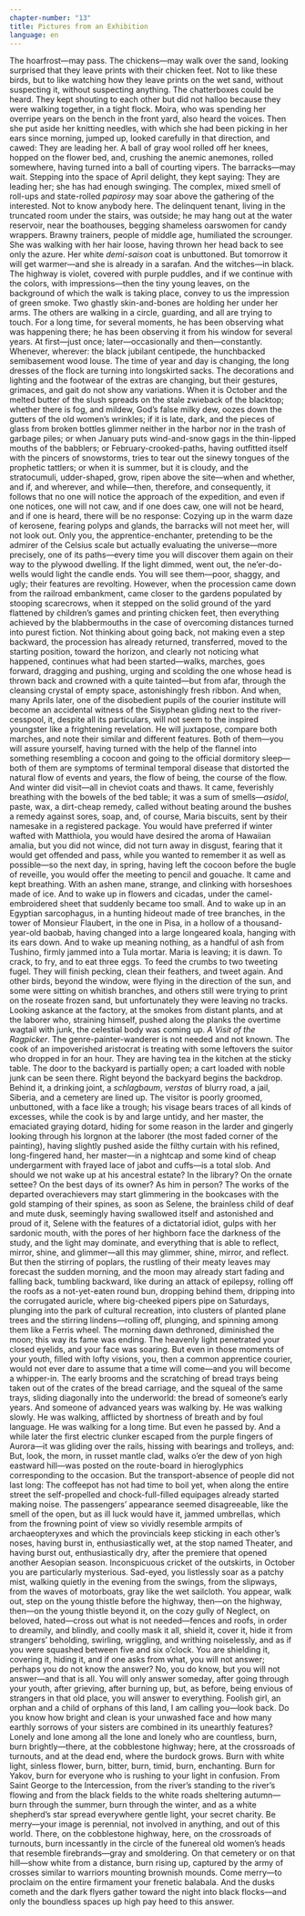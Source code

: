 ```yaml
---
chapter-number: "13"
title: Pictures from an Exhibition
language: en
---
```


The hoarfrost—may pass. The chickens—may walk 
over the sand, looking surprised that they leave 
prints with their chicken feet. Not to like these birds, 
but to like watching how they leave prints on the wet sand, 
without suspecting it, without suspecting anything. The chatterboxes could be heard. They kept shouting to each other but 
did not halloo because they were walking together, in a tight 
flock. Moira, who was spending her overripe years on the 
bench in the front yard, also heard the voices. Then she put 
aside her knitting needles, with which she had been picking in 
her ears since morning, jumped up, looked carefully in that direction, and cawed: They are leading her. A ball of gray wool 
rolled off her knees, hopped on the flower bed, and, crushing 
the anemic anemones, rolled somewhere, having turned into a 
ball of courting vipers. The barracks—may wait. Stepping into 
the space of April delight, they kept saying: They are leading 
her; she has had enough swinging. The complex, mixed smell 
of roll-ups and state-rolled *papirosy* may soar above the gathering of the interested. Not to know anybody here. The delinquent tenant, living in the truncated room under the stairs, was 
outside; he may hang out at the water reservoir, near the boathouses, begging shameless oarswomen for candy wrappers. 
Brawny trainers, people of middle age, humiliated the 
scrounger. She was walking with her hair loose, having thrown 
her head back to see only the azure. Her white *demi-saison* coat 
is unbuttoned. But tomorrow it will get warmer—and she is 
already in a sarafan. And the witches—in black. The highway is 
violet, covered with purple puddles, and if we continue with 
the colors, with impressions—then the tiny young leaves, on 
the background of which the walk is taking place, convey to 
us the impression of green smoke. Two ghastly skin-and-bones 
are holding her under her arms. The others are walking in a 
circle, guarding, and all are trying to touch. For a long time, for 
several moments, he has been observing what was happening 
there; he has been observing it from his window for several years. 
At first—just once; later—occasionally and then—constantly. 
Whenever, wherever: the black jubilant centipede, the hunchbacked semibasement wood louse. The time of year and day is 
changing, the long dresses of the flock are turning into longskirted sacks. The decorations and lighting and the footwear of 
the extras are changing, but their gestures, grimaces, and gait 
do not show any variations. When it is October and the melted 
butter of the slush spreads on the stale zwieback of the blacktop; whether there is fog, and mildew, God’s false milky dew, 
oozes down the gutters of the old women’s wrinkles; if it is late, 
dark, and the pieces of glass from broken bottles glimmer neither in the harbor nor in the trash of garbage piles; or when 
January puts wind-and-snow gags in the thin-lipped mouths of 
the babblers; or February-crooked-paths, having outfitted 
itself with the pincers of snowstorms, tries to tear out the sinewy tongues of the prophetic tattlers; or when it is summer, 
but it is cloudy, and the stratocumuli, udder-shaped, grow, ripen 
above the site—when and whether, and if, and wherever, and 
while—then, therefore, and consequently, it follows that no 
one will notice the approach of the expedition, and even if one 
notices, one will not caw, and if one does caw, one will not be 
heard, and if one is heard, there will be no response: Cozying 
up in the warm daze of kerosene, fearing polyps and glands, the 
barracks will not meet her, will not look out. Only you, the apprentice-enchanter, pretending to be the admirer of the Celsius scale but actually evaluating the universe—more precisely, 
one of its paths—every time you will discover them again on 
their way to the plywood dwelling. If the light dimmed, went 
out, the ne’er-do-wells would light the candle ends. You will 
see them—poor, shaggy, and ugly; their features are revolting. 
However, when the procession came down from the railroad 
embankment, came closer to the gardens populated by stooping scarecrows, when it stepped on the solid ground of the yard 
flattened by children’s games and printing chicken feet, then 
everything achieved by the blabbermouths in the case of overcoming distances turned into purest fiction. Not thinking 
about going back, not making even a step backward, the procession has already returned, transferred, moved to the starting position, toward the horizon, and clearly not noticing what 
happened, continues what had been started—walks, marches, 
goes forward, dragging and pushing, urging and scolding the 
one whose head is thrown back and crowned with a quite 
tainted—but from afar, through the cleansing crystal of empty 
space, astonishingly fresh ribbon. And when, many Aprils later, 
one of the disobedient pupils of the courier institute will become an accidental witness of the Sisyphean gliding next to 
the river-cesspool, it, despite all its particulars, will not seem to 
the inspired youngster like a frightening revelation. He will 
juxtapose, compare both marches, and note their similar and 
different features. Both of them—you will assure yourself, having turned with the help of the flannel into something resembling a cocoon and going to the official dormitory sleep—both 
of them are symptoms of terminal temporal disease that distorted the natural flow of events and years, the flow of being, 
the course of the flow. And winter did visit—all in cheviot 
coats and thaws. It came, feverishly breathing with the bowels 
of the bed table; it was a sum of smells—*asidol*, paste, wax, a 
dirt-cheap remedy, called without beating around the bushes a 
remedy against sores, soap, and, of course, Maria biscuits, sent 
by their namesake in a registered package. You would have preferred if winter wafted with Matthiola, you would have desired 
the aroma of Hawaiian amalia, but you did not wince, did not 
turn away in disgust, fearing that it would get offended and 
pass, while you wanted to remember it as well as possible—so 
the next day, in spring, having left the cocoon before the bugle 
of reveille, you would offer the meeting to pencil and gouache. 
It came and kept breathing. With an ashen mane, strange, and 
clinking with horseshoes made of ice. And to wake up in flowers 
and cicadas, under the camel-embroidered sheet that suddenly 
became too small. And to wake up in an Egyptian sarcophagus, 
in a hunting hideout made of tree branches, in the tower 
of Monsieur Flaubert, in the one in Pisa, in a hollow of a 
thousand-year-old baobab, having changed into a large longeared koala, hanging with its ears down. And to wake up meaning nothing, as a handful of ash from Tushino, firmly jammed 
into a Tula mortar. Maria is leaving; it is dawn. To crack, to fry, 
and to eat three eggs. To feed the crumbs to two tweeting fugel. 
They will finish pecking, clean their feathers, and tweet again. 
And other birds, beyond the window, were flying in the direction of the sun, and some were sitting on whitish branches, and 
others still were trying to print on the roseate frozen sand, but 
unfortunately they were leaving no tracks. Looking askance at 
the factory, at the smokes from distant plants, and at the laborer who, straining himself, pushed along the planks the overtime wagtail with junk, the celestial body was coming up. *A* 
*Visit of the Ragpicker*. The genre-painter-wanderer is not 
needed and not known. The cook of an impoverished aristocrat is treating with some leftovers the suitor who dropped in 
for an hour. They are having tea in the kitchen at the sticky table. The door to the backyard is partially open; a cart loaded 
with noble junk can be seen there. Right beyond the backyard 
begins the backdrop. Behind it, a drinking joint, a *schlagbaum*, 
*verstas* of blurry road, a jail, Siberia, and a cemetery are lined 
up. The visitor is poorly groomed, unbuttoned, with a face like 
a trough; his visage bears traces of all kinds of excesses, while 
the cook is by and large untidy, and her master, the emaciated 
graying dotard, hiding for some reason in the larder and gingerly looking through his lorgnon at the laborer (the most 
faded corner of the painting), having slightly pushed aside the 
filthy curtain with his refined, long-fingered hand, her master—in a nightcap and some kind of cheap undergarment with 
frayed lace of jabot and cuffs—is a total slob. And should we not 
wake up at his ancestral estate? In the library? On the ornate 
settee? On the best days of its owner? As him in person? The 
works of the departed overachievers may start glimmering in 
the bookcases with the gold stamping of their spines, as soon 
as Selene, the brainless child of deaf and mute dusk, seemingly 
having swallowed itself and astonished and proud of it, Selene 
with the features of a dictatorial idiot, gulps with her sardonic 
mouth, with the pores of her highborn face the darkness of the 
study, and the light may dominate, and everything that is able 
to reflect, mirror, shine, and glimmer—all this may glimmer, 
shine, mirror, and reflect. But then the stirring of poplars, the 
rustling of their meaty leaves may forecast the sudden morning, and the moon may already start fading and falling back, 
tumbling backward, like during an attack of epilepsy, rolling off 
the roofs as a not-yet-eaten round bun, dropping behind them, 
dripping into the corrugated auricle, where big-cheeked pipers 
pipe on Saturdays, plunging into the park of cultural recreation, into clusters of planted plane trees and the stirring 
lindens—rolling off, plunging, and spinning among them like 
a Ferris wheel. The morning dawn dethroned, diminished the 
moon; this way its fame was ending. The heavenly light penetrated your closed eyelids, and your face was soaring. But even 
in those moments of your youth, filled with lofty visions, you, 
then a common apprentice courier, would not ever dare to assume that a time will come—and you will become a whipper-in. 
The early brooms and the scratching of bread trays being taken 
out of the crates of the bread carriage, and the squeal of the 
same trays, sliding diagonally into the underworld: the bread 
of someone’s early years. And someone of advanced years was 
walking by. He was walking slowly. He was walking, afflicted by 
shortness of breath and by foul language. He was walking for a 
long time. But even he passed by. And a while later the first 
electric clunker escaped from the purple fingers of Aurora—it 
was gliding over the rails, hissing with bearings and trolleys, 
and: But, look, the morn, in russet mantle clad, walks o’er the 
dew of yon high eastward hill—was posted on the route-board 
in hieroglyphics corresponding to the occasion. But the transport-absence of people did not last long: The coffeepot has not 
had time to boil yet, when along the entire street the self-propelled and chock-full-filled equipages already started making 
noise. The passengers’ appearance seemed disagreeable, like 
the smell of the open, but as ill luck would have it, jammed 
umbrellas, which from the frowning point of view so vividly 
resemble armpits of archaeopteryxes and which the provincials keep sticking in each other’s noses, having burst in, enthusiastically wet, at the stop named Theater, and having burst 
out, enthusiastically dry, after the premiere that opened another Aesopian season. Inconspicuous cricket of the outskirts, 
in October you are particularly mysterious. Sad-eyed, you listlessly soar as a patchy mist, walking quietly in the evening from 
the swings, from the slipways, from the waves of motorboats, 
gray like the wet sailcloth. You appear, walk out, step on the 
young thistle before the highway, then—on the highway, 
then—on the young thistle beyond it, on the cozy gully of Neglect, on beloved, hated—cross out what is not needed—fences 
and roofs, in order to dreamily, and blindly, and coolly mask it 
all, shield it, cover it, hide it from strangers’ beholding, swirling, 
wriggling, and writhing noiselessly, and as if you were squashed 
between five and six o’clock. You are shielding it, covering it, 
hiding it, and if one asks from what, you will not answer; perhaps you do not know the answer? No, you do know, but you 
will not answer—and that is all. You will only answer someday, 
after going through your youth, after grieving, after burning up, 
but, as before, being envious of strangers in that old place, you 
will answer to everything. Foolish girl, an orphan and a child of 
orphans of this land, I am calling you—look back. Do you 
know how bright and clean is your unwashed face and how 
many earthly sorrows of your sisters are combined in its unearthly features? Lonely and lone among all the lone and lonely 
who are countless, burn, burn brightly—there, at the cobblestone highway; here, at the crossroads of turnouts, and at the 
dead end, where the burdock grows. Burn with white light, sinless flower, burn, bitter, burn, timid, burn, enchanting. Burn for 
Yakov, burn for everyone who is rushing to your light in confusion. From Saint George to the Intercession, from the river’s 
standing to the river’s flowing and from the black fields to the 
white roads sheltering autumn—burn through the summer, 
burn through the winter, and as a white shepherd’s star spread 
everywhere gentle light, your secret charity. Be merry—your 
image is perennial, not involved in anything, and out of this 
world. There, on the cobblestone highway, here, on the crossroads of turnouts, burn incessantly in the circle of the funereal 
old women’s heads that resemble firebrands—gray and smoldering. On that cemetery or on that hill—show white from a 
distance, burn rising up, captured by the army of crosses similar 
to warriors mounting brownish mounds. Come merry—to 
proclaim on the entire firmament your frenetic balabala. And 
the dusks cometh and the dark flyers gather toward the night 
into black flocks—and only the boundless spaces up high pay 
heed to this answer.
